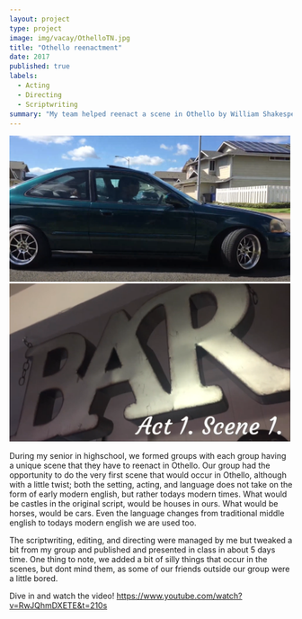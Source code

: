 ```yaml
---
layout: project
type: project
image: img/vacay/OthelloTN.jpg
title: "Othello reenactment"
date: 2017
published: true
labels:
  - Acting
  - Directing
  - Scriptwriting
summary: "My team helped reenact a scene in Othello by William Shakespeare but in a modern setting."
---
```


<div class="text-center p-4">
  <img width="500px" src="../img/micromouse/othello1.png" class="img-thumbnail" >
  <img width="500px" src="../img/micromouse/othello2.png" class="img-thumbnail" >
</div>

During my senior in highschool, we formed groups with each group having a unique scene that they have to reenact in Othello. Our group had the opportunity to do the very first scene that would occur in Othello, although with a little twist; both the setting, acting, and language does not take on the form of early modern english, but rather todays modern times. What would be castles in the original script, would be houses in ours. What would be horses, would be cars. Even the language changes from traditional middle english to todays modern english we are used too. 

The scriptwriting, editing, and directing were managed by me but tweaked a bit from my group and published and presented in class in about 5 days time. One thing to note, we added a bit of silly things that occur in the scenes, but dont mind them, as some of our friends outside our group were a little bored. 

Dive in and watch the video! https://www.youtube.com/watch?v=RwJQhmDXETE&t=210s
